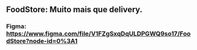## FoodStore: Muito mais que delivery.
### Figma: https://www.figma.com/file/V1FZgSxqDqULDPGWQ9so17/FoodStore?node-id=0%3A1
